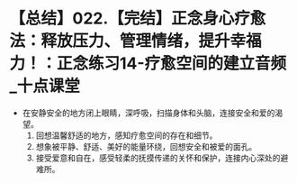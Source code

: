 # 【总结】022.【完结】正念身心疗愈法：释放压力、管理情绪，提升幸福力！：正念练习14-疗愈空间的建立音频_十点课堂

-   在安静安全的地方闭上眼睛，深呼吸，扫描身体和头脑，连接安全和爱的渴望。
    1.  回想温馨舒适的地方，感知疗愈空间的存在和细节。
    2.  想象被平静、舒适、美好的能量环绕，回想安全和被爱的面孔。
    3.  接受爱意和自在，感受轻柔的抚摸传递的关怀和保护，连接内心深处的避难所。